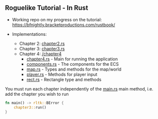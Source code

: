 ## Roguelike Tutorial - In Rust
* Working repo on my progress on the tutorial: https://bfnightly.bracketproductions.com/rustbook/

* Implementations:
  * Chapter 2: [chapter2.rs](src/chapter2.rs)
  * Chapter 3: [chapter3.rs](src/chapter3.rs)
  * Chapter 4: [/chapter4](src/chapter4)
    * [chapter4.rs](src/chapter4/chapter4.rs) - Main for running the application
    * [components.rs](src/chapter4/components.rs) - The components for the ECS
    * [map.rs](src/chapter4/map.rs) - Types and methods for the map/world
    * [player.rs](src/chapter4/player.rs) - Methods for player input
    * [rect.rs](src/chapter4/rect.rs) - Rectangle type and methods

You must run each chapter independently of the [main.rs](src/main.rs) main method, i.e. add the chapter you wish to run
```rust
fn main() -> rltk::BError {
    chapter3::run()
}
```
